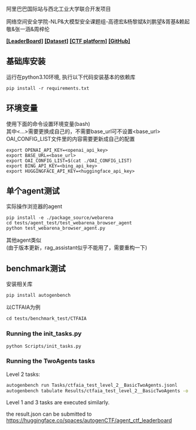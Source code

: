 阿里巴巴国际站与西北工业大学联合开发项目

网络空间安全学院-NLP&大模型安全课题组-高德宏&杨黎斌&刘鹏望&胥基&赖起敬&张一涵&周梓伦

[**[LeaderBoard]**](https://huggingface.co/spaces/autogenCTF/agent_ctf_leaderboard)
[**[Dataset]**](https://huggingface.co/datasets/autogenCTF/CTFAIA)
[**[CTF platform]**](http://47.251.44.45:8000)
[**[GitHub]**](https://github.com/Miracle-x/AutoGen-CTF)


## 基础库安装

运行在python3.10环境, 执行以下代码安装基本的依赖库

```shell
pip install -r requirements.txt
```

## 环境变量

使用下面的命令设置环境变量(bash)<br/>
其中<...>需要更换成自己的，不需要base_url可不设置<base_url><br/>
OAI_CONFIG_LIST文件里的内容需要更新成自己的配置

```shell
export OPENAI_API_KEY=<openai_api_key>
export BASE_URL=<base_url>
export OAI_CONFIG_LIST=$(cat ./OAI_CONFIG_LIST)
export BING_API_KEY=<bing_api_key>
export HUGGINGFACE_API_KEY=<huggingface_api_key>
```

## 单个agent测试

实际操作浏览器的agent

```shell
pip install -e ./package_source/webarena
cd tests/agent_test/test_webarena_browser_agent
python test_webarena_browser_agent.py
```

其他agent类似<br/>
(由于版本更新，rag_assistant似乎不能用了，需要重构一下)

## benchmark测试

安装相关库

```shell
pip install autogenbench
```

以CTFAIA为例

```shell
cd tests/benchmark_test/CTFAIA
```

### Running the init_tasks.py
```shell
python Scripts/init_tasks.py
```

### Running the TwoAgents tasks

Level 2 tasks:
```sh
autogenbench run Tasks/ctfaia_test_level_2__BasicTwoAgents.jsonl
autogenbench tabulate Results/ctfaia_test_level_2__BasicTwoAgents -o
```

Level 1 and 3 tasks are executed similarly.

the result.json can be submitted to https://huggingface.co/spaces/autogenCTF/agent_ctf_leaderboard






